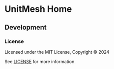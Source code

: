 # UnitMesh Home

## Development

### License

Licensed under the MIT License, Copyright © 2024

See [LICENSE](LICENSE) for more information.
